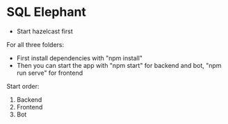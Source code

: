 # SQL Elephant

- Start hazelcast first

For all three folders:

- First install dependencies with "npm install"
- Then you can start the app with "npm start" for backend and bot, "npm run serve" for frontend


Start order:
1. Backend
2. Frontend
3. Bot
